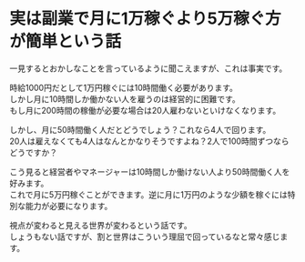 # 実は副業で月に1万稼ぐより5万稼ぐ方が簡単という話

一見するとおかしなことを言っているように聞こえますが、これは事実です。  

時給1000円だとして1万円稼ぐには10時間働く必要があります。  
しかし月に10時間しか働かない人を雇うのは経営的に困難です。  
もし月に200時間の稼働が必要な場合は20人雇わないといけなくなります。  

しかし、月に50時間働く人だとどうでしょう？これなら4人で回ります。  
20人は雇えなくても4人はなんとかなりそうですよね？2人で100時間ずつならどうですか？    

こう見ると経営者やマネージャーは10時間しか働けない人より50時間働く人を好みます。  
これで月に5万円稼ぐことができます。逆に月に1万円のような少額を稼ぐには特別な能力が必要になります。  

視点が変わると見える世界が変わるという話です。  
しょうもない話ですが、割と世界はこういう理屈で回っているなと常々感じます。  
